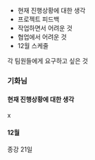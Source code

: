 
- 현재 진행상황에 대한 생각
- 프로젝트 피드백
- 작업하면서 어려운 것
- 협업에서 어려운 것
- 12월 스케줄

각 팀원들에게 요구하고 싶은 것

### 기화님

#### 현재 진행상황에 대한 생각

x

#### 12월

종강 21일

#### 